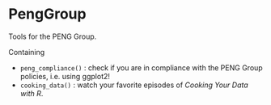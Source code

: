 # PengGroup

Tools for the PENG Group.

Containing

- `peng_compliance()` : check if you are in compliance with the PENG Group policies, i.e. using ggplot2!
- `cooking_data()` : watch your favorite episodes of *Cooking Your Data with R*.